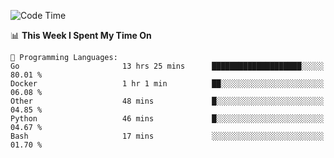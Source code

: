 <!--START_SECTION:waka-->
![Code Time](http://img.shields.io/badge/Code%20Time-636%20hrs-blue)

📊 **This Week I Spent My Time On** 

```text
💬 Programming Languages: 
Go                       13 hrs 25 mins      ████████████████████░░░░░   80.01 % 
Docker                   1 hr 1 min          ██░░░░░░░░░░░░░░░░░░░░░░░   06.08 % 
Other                    48 mins             █░░░░░░░░░░░░░░░░░░░░░░░░   04.85 % 
Python                   46 mins             █░░░░░░░░░░░░░░░░░░░░░░░░   04.67 % 
Bash                     17 mins             ░░░░░░░░░░░░░░░░░░░░░░░░░   01.70 % 
```


<!--END_SECTION:waka-->